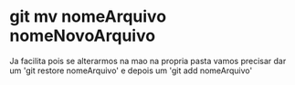 # git mv nomeArquivo nomeNovoArquivo

Ja facilita pois se alterarmos na mao na propria pasta vamos precisar dar um 'git restore nomeArquivo' e depois um 'git add nomeArquivo'
